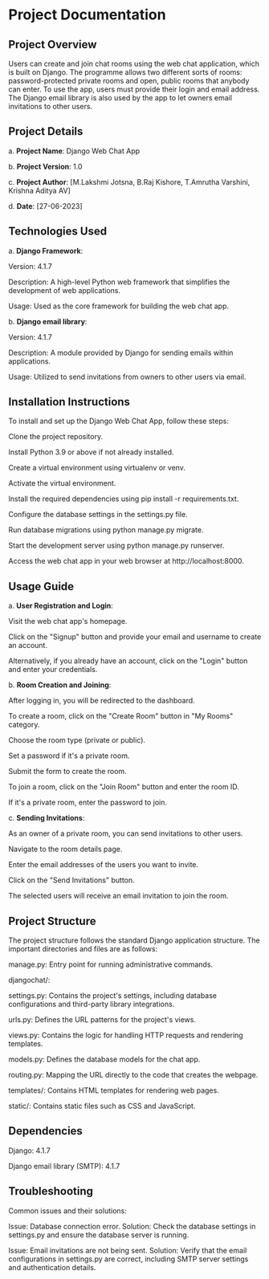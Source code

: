 # Project Documentation
## Project Overview
Users can create and join chat rooms using the web chat application, which is built on Django. The programme allows two different sorts of rooms: password-protected private rooms and open, public rooms that anybody can enter. To use the app, users must provide their login and email address. The Django email library is also used by the app to let owners email invitations to other users.
## Project Details
a. **Project Name**: Django Web Chat App 

b. **Project Version**: 1.0

c. **Project Author**: [M.Lakshmi Jotsna, B.Raj Kishore, T.Amrutha Varshini, Krishna Aditya AV]

d. **Date**: [27-06-2023]

## Technologies Used
a. **Django Framework**:

Version: 4.1.7

Description: A high-level Python web framework that simplifies the development of web applications.

Usage: Used as the core framework for building the web chat app.

b. **Django email library**:

Version: 4.1.7

Description: A module provided by Django for sending emails within applications.

Usage: Utilized to send invitations from owners to other users via email.

## Installation Instructions
To install and set up the Django Web Chat App, follow these steps:


Clone the project repository.

Install Python 3.9 or above if not already installed.

Create a virtual environment using virtualenv or venv.

Activate the virtual environment.

Install the required dependencies using pip install -r requirements.txt.

Configure the database settings in the settings.py file.

Run database migrations using python manage.py migrate.

Start the development server using python manage.py runserver.

Access the web chat app in your web browser at http://localhost:8000.

## Usage Guide
a. **User Registration and Login**:

Visit the web chat app's homepage.

Click on the "Signup" button and provide your email and username to create an account.

Alternatively, if you already have an account, click on the "Login" button and enter your credentials.

b. **Room Creation and Joining**:

After logging in, you will be redirected to the dashboard.

To create a room, click on the "Create Room" button in "My Rooms" category.

Choose the room type (private or public).

Set a password if it's a private room.

Submit the form to create the room.

To join a room, click on the "Join Room" button and enter the room ID.

If it's a private room, enter the password to join.

c. **Sending Invitations**:

As an owner of a private room, you can send invitations to other users.

Navigate to the room details page.

Enter the email addresses of the users you want to invite.

Click on the "Send Invitations" button.

The selected users will receive an email invitation to join the room.

## Project Structure
The project structure follows the standard Django application structure. The important directories and files are as follows:

manage.py: Entry point for running administrative commands.


djangochat/:

settings.py: Contains the project's settings, including database configurations and third-party library integrations.

urls.py: Defines the URL patterns for the project's views.

views.py: Contains the logic for handling HTTP requests and rendering templates.

models.py: Defines the database models for the chat app.

routing.py:  Mapping the URL directly to the code that creates the webpage.

templates/: Contains HTML templates for rendering web pages.

static/: Contains static files such as CSS and JavaScript.

## Dependencies
Django: 4.1.7

Django email library (SMTP): 4.1.7

## Troubleshooting
Common issues and their solutions:

Issue: Database connection error. Solution: Check the database settings in settings.py and ensure the database server is running.

Issue: Email invitations are not being sent. Solution: Verify that the email configurations in settings.py are correct, including SMTP server settings and authentication details.

